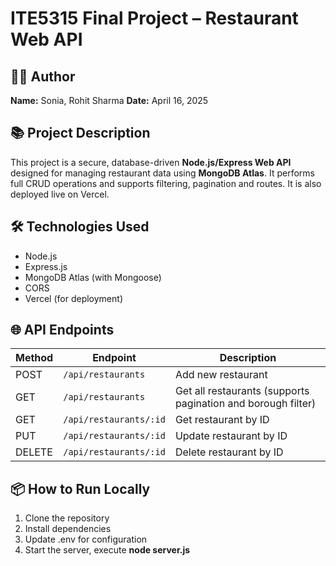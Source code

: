 # ITE5315 Final Project – Restaurant Web API

## 👨‍💻 Author
**Name:** Sonia, Rohit Sharma 
**Date:** April 16, 2025


## 📚 Project Description

This project is a secure, database-driven **Node.js/Express Web API** designed for managing restaurant data using **MongoDB Atlas**. It performs full CRUD operations and supports filtering, pagination and routes. It is also deployed live on Vercel.

## 🛠️ Technologies Used

- Node.js
- Express.js
- MongoDB Atlas (with Mongoose)
- CORS
- Vercel (for deployment)

## 🌐 API Endpoints

| Method | Endpoint                        | Description |
|--------|----------------------------------|-------------|
| POST   | `/api/restaurants`              | Add new restaurant |
| GET    | `/api/restaurants`              | Get all restaurants (supports pagination and borough filter) |
| GET    | `/api/restaurants/:id`          | Get restaurant by ID |
| PUT    | `/api/restaurants/:id`          | Update restaurant by ID |
| DELETE | `/api/restaurants/:id`          | Delete restaurant by ID |

## 📦 How to Run Locally

1. Clone the repository
2. Install dependencies
3. Update .env for configuration
4. Start the server, execute **node server.js**